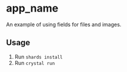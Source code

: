 # app_name

An example of using fields for files and images.

## Usage

1. Run `shards install`
2. Run `crystal run`
